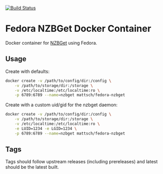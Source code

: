 [![Build Status](https://travis-ci.org/mattsch/fedora-nzbget.svg?branch=master)](https://travis-ci.org/mattsch/fedora-nzbget)
# Fedora NZBGet Docker Container

Docker container for [NZBGet](http://nzbget.net/) using Fedora.

## Usage

Create with defaults:

```bash
docker create -v /path/to/config/dir:/config \
    -v /path/to/storage/dir:/storage \
    -v /etc/localtime:/etc/localtime:ro \
    -p 6789:6789 --name=nzbget mattsch/fedora-nzbget
```

Create with a custom uid/gid for the nzbget daemon:

```bash
docker create -v /path/to/config/dir:/config \
    -v /path/to/storage/dir:/storage \
    -v /etc/localtime:/etc/localtime:ro \
    -e LUID=1234 -e LGID=1234 \
    -p 6789:6789 --name=nzbget mattsch/fedora-nzbget
```

## Tags

Tags should follow upstream releases (including prereleases) and latest should
be the latest built.

